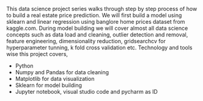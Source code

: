 
This data science project series walks through step by step process of how to build a real estate price prediction. We will first build a model using sklearn and linear regression using banglore home prices dataset from kaggle.com. During model building we will cover almost all data science concepts such as data load and cleaning, outlier detection and removal, feature engineering, dimensionality reduction, gridsearchcv for hyperparameter tunning, k fold cross validation etc. Technology and tools wise this project covers,

   * Python
   * Numpy and Pandas for data cleaning
   * Matplotlib for data visualization
   * Sklearn for model building
   * Jupyter notebook, visual studio code and pycharm as ID
